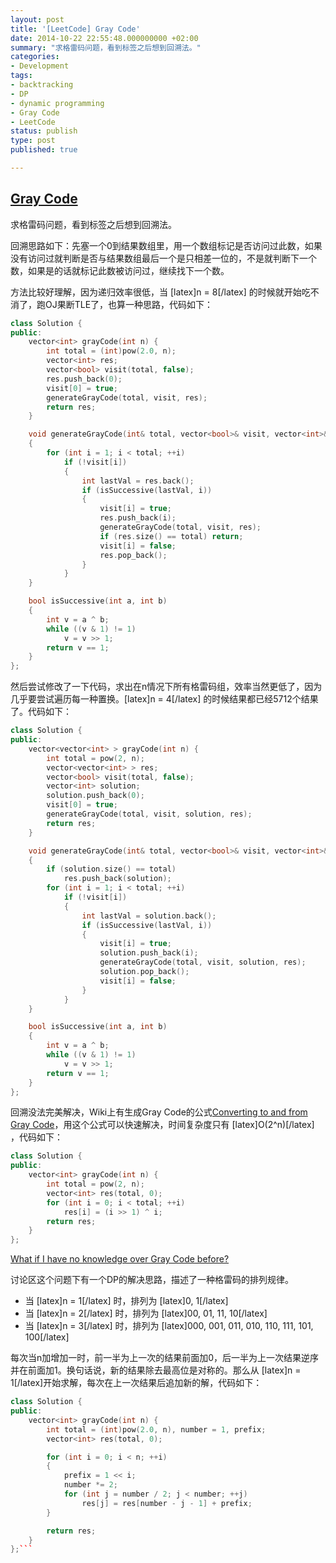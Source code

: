 ```yaml
---
layout: post
title: '[LeetCode] Gray Code'
date: 2014-10-22 22:55:48.000000000 +02:00
summary: "求格雷码问题，看到标签之后想到回溯法。"
categories:
- Development
tags:
- backtracking
- DP
- dynamic programming
- Gray Code
- LeetCode
status: publish
type: post
published: true

---
```


## [Gray Code](https://oj.leetcode.com/problems/gray-code/)


求格雷码问题，看到标签之后想到回溯法。

回溯思路如下：先塞一个0到结果数组里，用一个数组标记是否访问过此数，如果没有访问过就判断是否与结果数组最后一个是只相差一位的，不是就判断下一个数，如果是的话就标记此数被访问过，继续找下一个数。

方法比较好理解，因为递归效率很低，当 [latex]n = 8[/latex] 的时候就开始吃不消了，跑OJ果断TLE了，也算一种思路，代码如下：

```c++
class Solution {
public:
    vector<int> grayCode(int n) {
        int total = (int)pow(2.0, n);
        vector<int> res;
        vector<bool> visit(total, false);
        res.push_back(0);
        visit[0] = true;
        generateGrayCode(total, visit, res);
        return res;
    }

    void generateGrayCode(int& total, vector<bool>& visit, vector<int>& res)
    {
        for (int i = 1; i < total; ++i)
            if (!visit[i])
            {
                int lastVal = res.back();
                if (isSuccessive(lastVal, i))
                {
                    visit[i] = true;
                    res.push_back(i);
                    generateGrayCode(total, visit, res);
                    if (res.size() == total) return;
                    visit[i] = false;
                    res.pop_back();
                }
            }
    }

    bool isSuccessive(int a, int b)
    {
        int v = a ^ b;
        while ((v & 1) != 1)
            v = v >> 1;
        return v == 1;
    }
};
```

然后尝试修改了一下代码，求出在n情况下所有格雷码组，效率当然更低了，因为几乎要尝试遍历每一种置换。[latex]n = 4[/latex] 的时候结果都已经5712个结果了。代码如下：

```c++
class Solution {
public:
    vector<vector<int> > grayCode(int n) {
        int total = pow(2, n);
        vector<vector<int> > res;
        vector<bool> visit(total, false);
        vector<int> solution;
        solution.push_back(0);
        visit[0] = true;
        generateGrayCode(total, visit, solution, res);
        return res;
    }

    void generateGrayCode(int& total, vector<bool>& visit, vector<int>& solution, vector<vector<int> >& res)
    {
        if (solution.size() == total)
            res.push_back(solution);
        for (int i = 1; i < total; ++i)
            if (!visit[i])
            {
                int lastVal = solution.back();
                if (isSuccessive(lastVal, i))
                {
                    visit[i] = true;
                    solution.push_back(i);
                    generateGrayCode(total, visit, solution, res);
                    solution.pop_back();
                    visit[i] = false;
                }
            }
    }

    bool isSuccessive(int a, int b)
    {
        int v = a ^ b;
        while ((v & 1) != 1)
            v = v >> 1;
        return v == 1;
    }
};
```




回溯没法完美解决，Wiki上有生成Gray Code的公式[Converting to and from Gray Code](http://en.wikipedia.org/wiki/Gray_code#Converting_to_and_from_Gray_code)，用这个公式可以快速解决，时间复杂度只有 [latex]O(2^n)[/latex] ，代码如下：

```c++
class Solution {
public:
    vector<int> grayCode(int n) {
        int total = pow(2, n);
        vector<int> res(total, 0);
        for (int i = 0; i < total; ++i)
            res[i] = (i >> 1) ^ i;
        return res;
    }
};
```

[What if I have no knowledge over Gray Code before?](https://oj.leetcode.com/discuss/1525/what-if-i-have-no-knowledge-over-gray-code-before)

讨论区这个问题下有一个DP的解决思路，描述了一种格雷码的排列规律。

* 当 [latex]n = 1[/latex] 时，排列为 [latex]0, 1[/latex]
* 当 [latex]n = 2[/latex] 时，排列为 [latex]00, 01, 11, 10[/latex]
* 当 [latex]n = 3[/latex] 时，排列为 [latex]000, 001, 011, 010, 110, 111, 101, 100[/latex]

每次当n加增加一时，前一半为上一次的结果前面加0，后一半为上一次结果逆序并在前面加1。换句话说，新的结果除去最高位是对称的。那么从 [latex]n = 1[/latex]开始求解，每次在上一次结果后追加新的解，代码如下：

```c++
class Solution {
public:
    vector<int> grayCode(int n) {
        int total = (int)pow(2.0, n), number = 1, prefix;
        vector<int> res(total, 0);

        for (int i = 0; i < n; ++i)
        {
            prefix = 1 << i;
            number *= 2;
            for (int j = number / 2; j < number; ++j)
                res[j] = res[number - j - 1] + prefix;
        }

        return res;
    }
};```